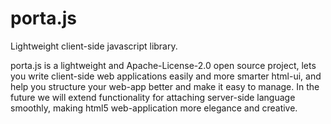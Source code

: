 # porta.js
Lightweight client-side javascript library.

porta.js is a lightweight and Apache-License-2.0 open source project, lets you write client-side web applications easily and more smarter html-ui, and help you structure your web-app better and make it easy to manage. In the future we will extend functionality for attaching server-side language smoothly, making html5 web-application more elegance and creative.
